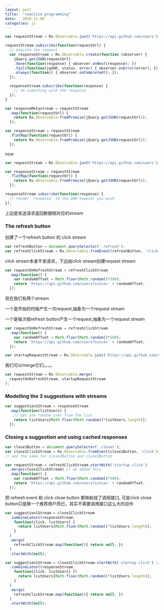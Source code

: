 ```yaml
---
layout: post
title:  "reactive programming"
date:   2016-11-08
categories: js
---
```



```js
var requestStream = Rx.Observable.just('https://api.github.com/users');
```

```js
requestStream.subscribe(function(requestUrl) {
  // execute the request
  var responseStream = Rx.Observable.create(function (observer) {
    jQuery.getJSON(requestUrl)
    .done(function(response) { observer.onNext(response); })
    .fail(function(jqXHR, status, error) { observer.onError(error); })
    .always(function() { observer.onCompleted(); });
  });

  responseStream.subscribe(function(response) {
    // do something with the response
  });
}
```

```js
var responseMetastream = requestStream
  .map(function(requestUrl) {
    return Rx.Observable.fromPromise(jQuery.getJSON(requestUrl));
  });
```

```js
var responseStream = requestStream
  .flatMap(function(requestUrl) {
    return Rx.Observable.fromPromise(jQuery.getJSON(requestUrl));
  });
```

now

```js
var requestStream = Rx.Observable.just('https://api.github.com/users');

var responseStream = requestStream
  .flatMap(function(requestUrl) {
    return Rx.Observable.fromPromise(jQuery.getJSON(requestUrl));
  });

responseStream.subscribe(function(response) {
  // render `response` to the DOM however you wish
});
```

上边是发送请求返回数据相对应的stream

### The refresh button

创建了一个refresh button 的 click stream

```js
var refreshButton = document.querySelector('.refresh');
var refreshClickStream = Rx.Observable.fromEvent(refreshButton, 'click');
```

click stream本身不发请求，下边由click stream创建request stream

```js
var requestOnRefreshStream = refreshClickStream
  .map(function() {
    var randomOffset = Math.floor(Math.random()*500);
    return 'https://api.github.com/users?since=' + randomOffset;
  });
```

现在我们有两个stream

一个是开始的时候产生一次request,抽象为一个request stream

一个是每次按refresh button产生一个request,抽象为一个request stream


```js
var requestOnRefreshStream = refreshClickStream
  .map(function() {
    var randomOffset = Math.floor(Math.random()*500);
    return 'https://api.github.com/users?since=' + randomOffset;
  });

var startupRequestStream = Rx.Observable.just('https://api.github.com/users');
```

我们可以merge它们。。。。

```js
var requestStream = Rx.Observable.merge(
  requestOnRefreshStream, startupRequestStream
);
```

### Modelling the 3 suggestions with streams

```js
var suggestion1Stream = responseStream
  .map(function(listUsers) {
    // get one random user from the list
    return listUsers[Math.floor(Math.random()*listUsers.length)];
  });
```

### Closing a suggestion and using cached responses

```js
var close1Button = document.querySelector('.close1');
var close1ClickStream = Rx.Observable.fromEvent(close1Button, 'click');
// and the same for close2Button and close3Button

var requestStream = refreshClickStream.startWith('startup click')
  .merge(close1ClickStream) // we added this
  .map(function() {
    var randomOffset = Math.floor(Math.random()*500);
    return 'https://api.github.com/users?since=' + randomOffset;
  });
```

把 refresh event 和 click close button 都映射成了调用接口, 可是click close button只是换一个推荐用户而已，其实不需要调用接口这么大的动作

```js
var suggestion1Stream = close1ClickStream
  .combineLatest(responseStream,             
    function(click, listUsers) {
      return listUsers[Math.floor(Math.random()*listUsers.length)];
    }
  )
  .merge(
    refreshClickStream.map(function(){ return null; })
  )
  .startWith(null);
```

```js
var suggestion1Stream = close1ClickStream.startWith('startup click') // we added this
  .combineLatest(responseStream,             
    function(click, listUsers) {l
      return listUsers[Math.floor(Math.random()*listUsers.length)];
    }
  )
  .merge(
    refreshClickStream.map(function(){ return null; })
  )
  .startWith(null);
```